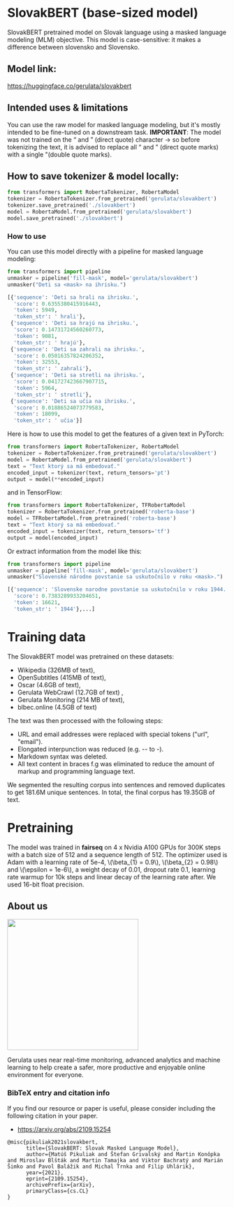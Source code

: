 # SlovakBERT (base-sized model)
SlovakBERT pretrained model on Slovak language using a masked language modeling (MLM) objective. This model is case-sensitive: it makes a difference between slovensko and Slovensko.

## Model link:
https://huggingface.co/gerulata/slovakbert

## Intended uses & limitations
You can use the raw model for masked language modeling, but it's mostly intended to be fine-tuned on a downstream task.
**IMPORTANT**: The model was not trained on the “ and ” (direct quote) character -> so before tokenizing the text, it is advised to replace all “ and ” (direct quote marks) with a single "(double quote marks).

## How to save tokenizer & model locally:
```python
from transformers import RobertaTokenizer, RobertaModel
tokenizer = RobertaTokenizer.from_pretrained('gerulata/slovakbert')
tokenizer.save_pretrained('./slovakbert')
model = RobertaModel.from_pretrained('gerulata/slovakbert')
model.save_pretrained('./slovakbert')
```

### How to use
You can use this model directly with a pipeline for masked language modeling:

```python
from transformers import pipeline
unmasker = pipeline('fill-mask', model='gerulata/slovakbert')
unmasker("Deti sa <mask> na ihrisku.")

[{'sequence': 'Deti sa hrali na ihrisku.',
  'score': 0.6355380415916443,
  'token': 5949,
  'token_str': ' hrali'},
 {'sequence': 'Deti sa hrajú na ihrisku.',
  'score': 0.14731724560260773,
  'token': 9081,
  'token_str': ' hrajú'},
 {'sequence': 'Deti sa zahrali na ihrisku.',
  'score': 0.05016357824206352,
  'token': 32553,
  'token_str': ' zahrali'},
 {'sequence': 'Deti sa stretli na ihrisku.',
  'score': 0.041727423667907715,
  'token': 5964,
  'token_str': ' stretli'},
 {'sequence': 'Deti sa učia na ihrisku.',
  'score': 0.01886524073779583,
  'token': 18099,
  'token_str': ' učia'}]
```

Here is how to use this model to get the features of a given text in PyTorch:
```python
from transformers import RobertaTokenizer, RobertaModel
tokenizer = RobertaTokenizer.from_pretrained('gerulata/slovakbert')
model = RobertaModel.from_pretrained('gerulata/slovakbert')
text = "Text ktorý sa má embedovať."
encoded_input = tokenizer(text, return_tensors='pt')
output = model(**encoded_input)
```
and in TensorFlow:
```python
from transformers import RobertaTokenizer, TFRobertaModel
tokenizer = RobertaTokenizer.from_pretrained('roberta-base')
model = TFRobertaModel.from_pretrained('roberta-base')
text = "Text ktorý sa má embedovať."
encoded_input = tokenizer(text, return_tensors='tf')
output = model(encoded_input)
```
Or extract information from the model like this:
```python
from transformers import pipeline
unmasker = pipeline('fill-mask', model='gerulata/slovakbert')
unmasker("Slovenské národne povstanie sa uskutočnilo v roku <mask>.")

[{'sequence': 'Slovenske narodne povstanie sa uskutočnilo v roku 1944.',
  'score': 0.7383289933204651,
  'token': 16621,
  'token_str': ' 1944'},...]
```

# Training data
The SlovakBERT model was pretrained on these datasets:

- Wikipedia (326MB of text),
- OpenSubtitles (415MB of text),
- Oscar (4.6GB of text),
- Gerulata WebCrawl (12.7GB of text) ,
- Gerulata Monitoring (214 MB of text),
- blbec.online (4.5GB of text)

The text was then processed with the following steps:
- URL and email addresses were replaced with special tokens ("url", "email").
- Elongated interpunction was reduced (e.g. -- to -).
- Markdown syntax was deleted.
- All text content in braces f.g was eliminated to reduce the amount of markup and programming language text.

We segmented the resulting corpus into sentences and removed duplicates to get 181.6M unique sentences. In total, the final corpus has 19.35GB of text.

# Pretraining
The model was trained in **fairseq** on 4 x Nvidia A100 GPUs for 300K steps with a batch size of 512 and a sequence length of 512. The optimizer used is Adam with a learning rate of 5e-4, \\(\beta_{1} = 0.9\\), \\(\beta_{2} = 0.98\\) and \\(\epsilon = 1e-6\\), a weight decay of 0.01, dropout rate 0.1, learning rate warmup for 10k steps and linear decay of the learning rate after. We used 16-bit float precision.

## About us
<a href="https://www.gerulata.com/">
	<img width="300px" src="https://www.gerulata.com/images/gerulata-logo-blue.png">
</a>

Gerulata uses near real-time monitoring, advanced analytics and machine learning to help create a safer, more productive and enjoyable online environment for everyone.

### BibTeX entry and citation info
If you find our resource or paper is useful, please consider including the following citation in your paper.
- https://arxiv.org/abs/2109.15254

```
@misc{pikuliak2021slovakbert,
      title={SlovakBERT: Slovak Masked Language Model}, 
      author={Matúš Pikuliak and Štefan Grivalský and Martin Konôpka and Miroslav Blšták and Martin Tamajka and Viktor Bachratý and Marián Šimko and Pavol Balážik and Michal Trnka and Filip Uhlárik},
      year={2021},
      eprint={2109.15254},
      archivePrefix={arXiv},
      primaryClass={cs.CL}
}
```